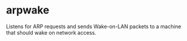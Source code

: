 # arpwake
Listens for ARP requests and sends Wake-on-LAN packets to a machine that should wake on network access.
